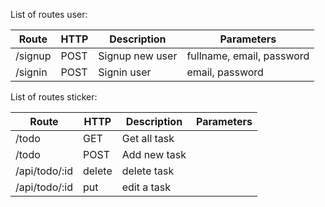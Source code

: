 List of routes user:

| **Route** | **HTTP** | **Description** | **Parameters**            |
| --------- | -------- | --------------- | ------------------------- |
| /signup   | POST     | Signup new user | fullname, email, password |
| /signin   | POST     | Signin user     | email, password           |

List of routes sticker:

| **Route**     | **HTTP** | **Description** | **Parameters** |
| ------------- | -------- | --------------- | -------------- |
| /todo         | GET      | Get all task    |                |
| /todo         | POST     | Add new task    |                |
| /api/todo/:id | delete   | delete task     |                |
| /api/todo/:id | put      | edit a task     |                |
